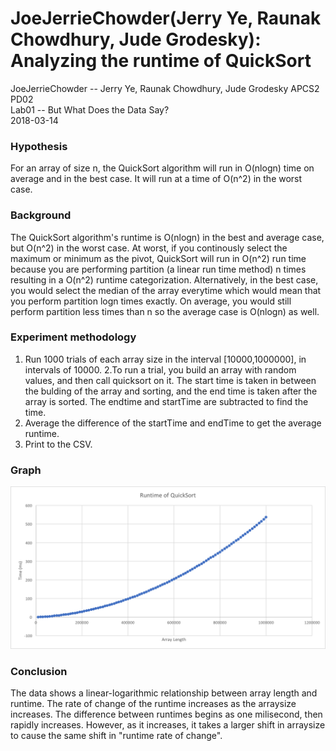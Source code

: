 # JoeJerrieChowder(Jerry Ye, Raunak Chowdhury, Jude Grodesky): Analyzing the runtime of QuickSort
  JoeJerrieChowder -- Jerry Ye, Raunak Chowdhury, Jude Grodesky
  APCS2 PD02 <br />
  Lab01 -- But What Does the Data Say? <br /> 
  2018-03-14
### Hypothesis
For an array of size n, the QuickSort algorithm will run in O(nlogn) time on average and in the best case. It will run at a time of O(n^2) in the worst case. 
### Background
The QuickSort algorithm's runtime is O(nlogn) in the best and average case, but O(n^2) in the worst case. At worst, if you continously select the maximum or minimum as the pivot, QuickSort will run in O(n^2) run time because you are performing partition (a linear run time method) n times resulting in a O(n^2) runtime categorization. Alternatively, in the best case, you would select the median of the array everytime which would mean that you perform partition logn times exactly. On average, you would still perform partition less times than n so the average case is O(nlogn) as well. 
### Experiment methodology
1. Run 1000 trials of each array size in the interval [10000,1000000], in intervals of 10000.
2.To run a trial, you build an array with random values, and then call quicksort on it. The start time is taken in between the bulding of the array and sorting, and the end time is taken after the array is sorted. The endtime and startTime are subtracted to find the time.
3. Average the difference of the startTime and endTime to get the average runtime.
4. Print to the CSV.
### Graph
![graph results](Graph.png)

### Conclusion
The data shows a linear-logarithmic relationship between array length and runtime. The rate of change of the runtime increases as the arraysize increases. The difference between runtimes begins as one milisecond, then rapidly increases. However, as it increases, it takes a larger shift in arraysize to cause the same shift in "runtime rate of change".
